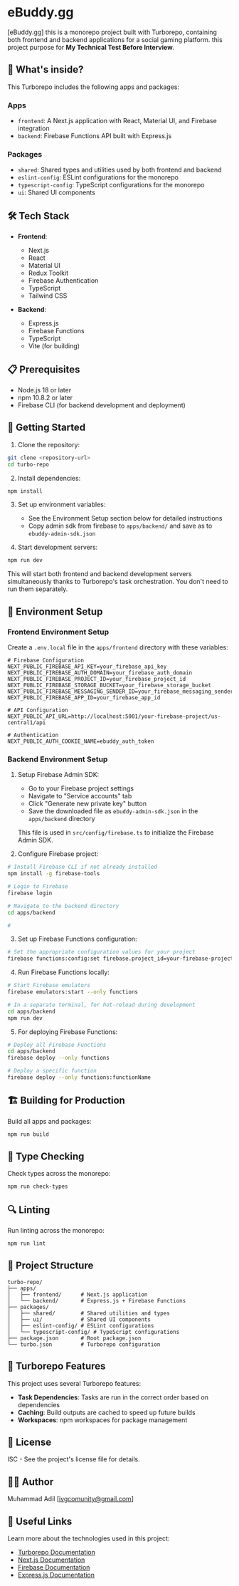 # eBuddy.gg

[eBuddy.gg] this is a monorepo project built with Turborepo, containing both frontend and backend applications for a social gaming platform. this project purpose for **My Technical Test Before Interview**.

## 🚀 What's inside?

This Turborepo includes the following apps and packages:

### Apps

- `frontend`: A Next.js application with React, Material UI, and Firebase integration
- `backend`: Firebase Functions API built with Express.js

### Packages

- `shared`: Shared types and utilities used by both frontend and backend
- `eslint-config`: ESLint configurations for the monorepo
- `typescript-config`: TypeScript configurations for the monorepo
- `ui`: Shared UI components

## 🛠️ Tech Stack

- **Frontend**:

  - Next.js
  - React
  - Material UI
  - Redux Toolkit
  - Firebase Authentication
  - TypeScript
  - Tailwind CSS

- **Backend**:
  - Express.js
  - Firebase Functions
  - TypeScript
  - Vite (for building)

## 📋 Prerequisites

- Node.js 18 or later
- npm 10.8.2 or later
- Firebase CLI (for backend development and deployment)

## 🏁 Getting Started

1. Clone the repository:

```bash
git clone <repository-url>
cd turbo-repo
```

2. Install dependencies:

```bash
npm install
```

3. Set up environment variables:

   - See the Environment Setup section below for detailed instructions
   - Copy admin sdk from firebase to `apps/backend/` and save as to `ebuddy-admin-sdk.json`

4. Start development servers:

```bash
npm run dev
```

This will start both frontend and backend development servers simultaneously thanks to Turborepo's task orchestration. You don't need to run them separately.

## 🔧 Environment Setup

### Frontend Environment Setup

Create a `.env.local` file in the `apps/frontend` directory with these variables:

```
# Firebase Configuration
NEXT_PUBLIC_FIREBASE_API_KEY=your_firebase_api_key
NEXT_PUBLIC_FIREBASE_AUTH_DOMAIN=your_firebase_auth_domain
NEXT_PUBLIC_FIREBASE_PROJECT_ID=your_firebase_project_id
NEXT_PUBLIC_FIREBASE_STORAGE_BUCKET=your_firebase_storage_bucket
NEXT_PUBLIC_FIREBASE_MESSAGING_SENDER_ID=your_firebase_messaging_sender_id
NEXT_PUBLIC_FIREBASE_APP_ID=your_firebase_app_id

# API Configuration
NEXT_PUBLIC_API_URL=http://localhost:5001/your-firebase-project/us-central1/api

# Authentication
NEXT_PUBLIC_AUTH_COOKIE_NAME=ebuddy_auth_token
```

### Backend Environment Setup

1. Setup Firebase Admin SDK:

   - Go to your Firebase project settings
   - Navigate to "Service accounts" tab
   - Click "Generate new private key" button
   - Save the downloaded file as `ebuddy-admin-sdk.json` in the `apps/backend` directory

   This file is used in `src/config/firebase.ts` to initialize the Firebase Admin SDK.

2. Configure Firebase project:

```bash
# Install Firebase CLI if not already installed
npm install -g firebase-tools

# Login to Firebase
firebase login

# Navigate to the backend directory
cd apps/backend

#
```

3. Set up Firebase Functions configuration:

```bash
# Set the appropriate configuration values for your project
firebase functions:config:set firebase.project_id=your-firebase-project-id
```

4. Run Firebase Functions locally:

```bash
# Start Firebase emulators
firebase emulators:start --only functions

# In a separate terminal, for hot-reload during development
cd apps/backend
npm run dev
```

5. For deploying Firebase Functions:

```bash
# Deploy all Firebase Functions
cd apps/backend
firebase deploy --only functions

# Deploy a specific function
firebase deploy --only functions:functionName
```

## 🏗️ Building for Production

Build all apps and packages:

```bash
npm run build
```

## 🧪 Type Checking

Check types across the monorepo:

```bash
npm run check-types
```

## 🔍 Linting

Run linting across the monorepo:

```bash
npm run lint
```

## 📁 Project Structure

```
turbo-repo/
├── apps/
│   ├── frontend/      # Next.js application
│   └── backend/       # Express.js + Firebase Functions
├── packages/
│   ├── shared/        # Shared utilities and types
│   ├── ui/            # Shared UI components
│   ├── eslint-config/ # ESLint configurations
│   └── typescript-config/ # TypeScript configurations
├── package.json       # Root package.json
└── turbo.json         # Turborepo configuration
```

## 🔄 Turborepo Features

This project uses several Turborepo features:

- **Task Dependencies**: Tasks are run in the correct order based on dependencies
- **Caching**: Build outputs are cached to speed up future builds
- **Workspaces**: npm workspaces for package management

## 📝 License

ISC - See the project's license file for details.

## 👨‍💻 Author

Muhammad Adil [ivgcomunity@gmail.com]

## 🔗 Useful Links

Learn more about the technologies used in this project:

- [Turborepo Documentation](https://turborepo.com/docs)
- [Next.js Documentation](https://nextjs.org/docs)
- [Firebase Documentation](https://firebase.google.com/docs)
- [Express.js Documentation](https://expressjs.com)

